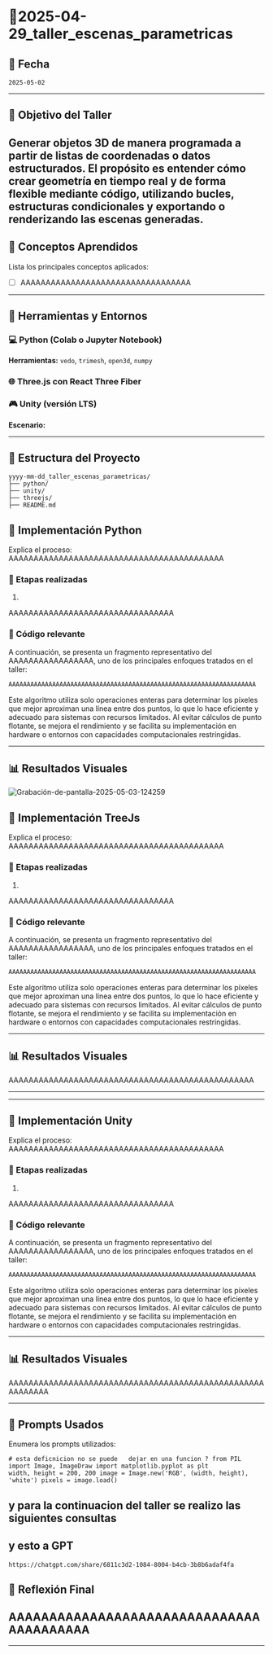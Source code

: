 
# 🧪2025-04-29_taller_escenas_parametricas

## 📅 Fecha
`2025-05-02` 

---

## 🎯 Objetivo del Taller

Generar objetos 3D de manera programada a partir de listas de coordenadas o datos estructurados. El propósito es entender cómo crear geometría en tiempo real y de forma flexible mediante código, utilizando bucles, estructuras condicionales y exportando o renderizando las escenas generadas.
---

## 🧠 Conceptos Aprendidos

Lista los principales conceptos aplicados:

- [ ] AAAAAAAAAAAAAAAAAAAAAAAAAAAAAAAAAA

---

## 🔧 Herramientas y Entornos

### 💻 Python (Colab o Jupyter Notebook)

**Herramientas:** `vedo`, `trimesh`, `open3d`, `numpy`

### 🌐 Three.js con React Three Fiber

### 🎮 Unity (versión LTS)

**Escenario:**


---



## 📁 Estructura del Proyecto

```
yyyy-mm-dd_taller_escenas_parametricas/
├── python/
├── unity/
├── threejs/
├── README.md
```


## 🧪 Implementación Python

Explica el proceso:
AAAAAAAAAAAAAAAAAAAAAAAAAAAAAAAAAAAAAAAAAAA

### 🔹 Etapas realizadas
1.
AAAAAAAAAAAAAAAAAAAAAAAAAAAAAAAAA

### 🔹 Código relevante

A continuación, se presenta un fragmento representativo del AAAAAAAAAAAAAAAAA, uno de los principales enfoques tratados en el taller:

```python
AAAAAAAAAAAAAAAAAAAAAAAAAAAAAAAAAAAAAAAAAAAAAAAAAAAAAAAAAAAAAAAAAAAA

```
Este algoritmo utiliza solo operaciones enteras para determinar los píxeles que mejor aproximan una línea entre dos puntos, lo que lo hace eficiente y adecuado para sistemas con recursos limitados. Al evitar cálculos de punto flotante, se mejora el rendimiento y se facilita su implementación en hardware o entornos con capacidades computacionales restringidas.

---

## 📊 Resultados Visuales

![Grabación-de-pantalla-2025-05-03-124259](https://github.com/user-attachments/assets/801908f3-56f5-446f-b421-a39f4468eb3e)





## 🧪 Implementación TreeJs

Explica el proceso:
AAAAAAAAAAAAAAAAAAAAAAAAAAAAAAAAAAAAAAAAAAA

### 🔹 Etapas realizadas
1.
AAAAAAAAAAAAAAAAAAAAAAAAAAAAAAAAA

### 🔹 Código relevante

A continuación, se presenta un fragmento representativo del AAAAAAAAAAAAAAAAA, uno de los principales enfoques tratados en el taller:

```python
AAAAAAAAAAAAAAAAAAAAAAAAAAAAAAAAAAAAAAAAAAAAAAAAAAAAAAAAAAAAAAAAAAAA

```
Este algoritmo utiliza solo operaciones enteras para determinar los píxeles que mejor aproximan una línea entre dos puntos, lo que lo hace eficiente y adecuado para sistemas con recursos limitados. Al evitar cálculos de punto flotante, se mejora el rendimiento y se facilita su implementación en hardware o entornos con capacidades computacionales restringidas.

---

## 📊 Resultados Visuales

AAAAAAAAAAAAAAAAAAAAAAAAAAAAAAAAAAAAAAAAAAAAAAAAA




---



---
## 🧪 Implementación Unity

Explica el proceso:
AAAAAAAAAAAAAAAAAAAAAAAAAAAAAAAAAAAAAAAAAAA

### 🔹 Etapas realizadas
1.
AAAAAAAAAAAAAAAAAAAAAAAAAAAAAAAAA

### 🔹 Código relevante

A continuación, se presenta un fragmento representativo del AAAAAAAAAAAAAAAAA, uno de los principales enfoques tratados en el taller:

```python
AAAAAAAAAAAAAAAAAAAAAAAAAAAAAAAAAAAAAAAAAAAAAAAAAAAAAAAAAAAAAAAAAAAA

```
Este algoritmo utiliza solo operaciones enteras para determinar los píxeles que mejor aproximan una línea entre dos puntos, lo que lo hace eficiente y adecuado para sistemas con recursos limitados. Al evitar cálculos de punto flotante, se mejora el rendimiento y se facilita su implementación en hardware o entornos con capacidades computacionales restringidas.

---

## 📊 Resultados Visuales

AAAAAAAAAAAAAAAAAAAAAAAAAAAAAAAAAAAAAAAAAAAAAAAAAAAAAAAAAAA



---

## 🧩 Prompts Usados

Enumera los prompts utilizados:

```text
# esta deficnicion no se puede   dejar en una funcion ? from PIL import Image, ImageDraw import matplotlib.pyplot as plt
width, height = 200, 200 image = Image.new('RGB', (width, height), 'white') pixels = image.load()
```
## y para la continuacion del taller se realizo las siguientes consultas
## y esto a GPT


```
https://chatgpt.com/share/6811c3d2-1084-8004-b4cb-3b8b6adaf4fa
```



## 💬 Reflexión Final

AAAAAAAAAAAAAAAAAAAAAAAAAAAAAAAAAAAAAAAAA
---


---



